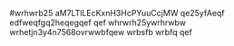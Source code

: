 #wrhwrb25
aM7LTlLEcKxnH3HcPYuuCcjMW
qe25yfAeqf
edfweqfgq2heqegqef
qef
whrwrh25ywrhrwbw
wrhetjn3y4n7568ovrwwbfqew
wrbsfb
wrbfq
qef
